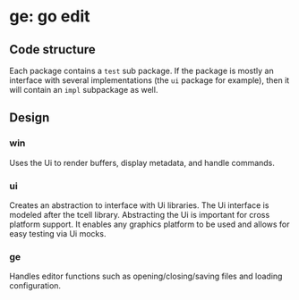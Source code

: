 # ge: go edit

## Code structure
Each package contains a `test` sub package. If the package is mostly an interface with several implementations (the `ui` package for example), then it will contain an `impl` subpackage as well.

## Design

### win
Uses the Ui to render buffers, display metadata, and handle commands.

### ui
Creates an abstraction to interface with Ui libraries. The Ui interface is modeled after the tcell library. 
Abstracting the Ui is important for cross platform support. It enables any graphics platform to be used and allows for easy testing via Ui mocks.

### ge
Handles editor functions such as opening/closing/saving files and loading configuration.
